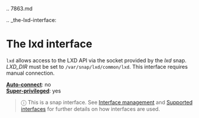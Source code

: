 .. 7863.md

.. _the-lxd-interface:

# The lxd interface

`lxd` allows access to the LXD API via the socket provided by the *lxd* snap. *LXD_DIR* must be set to `/var/snap/lxd/common/lxd`. This interface requires manual connection.

**[Auto-connect](interface-management.md#heading--auto-connections)**: no</br>
**[Super-privileged](super-privileged-interfaces.md)**: yes</br>

> ⓘ  This is a snap interface. See [Interface management](interface-management.md) and [Supported interfaces](supported-interfaces.md) for further details on how interfaces are used.